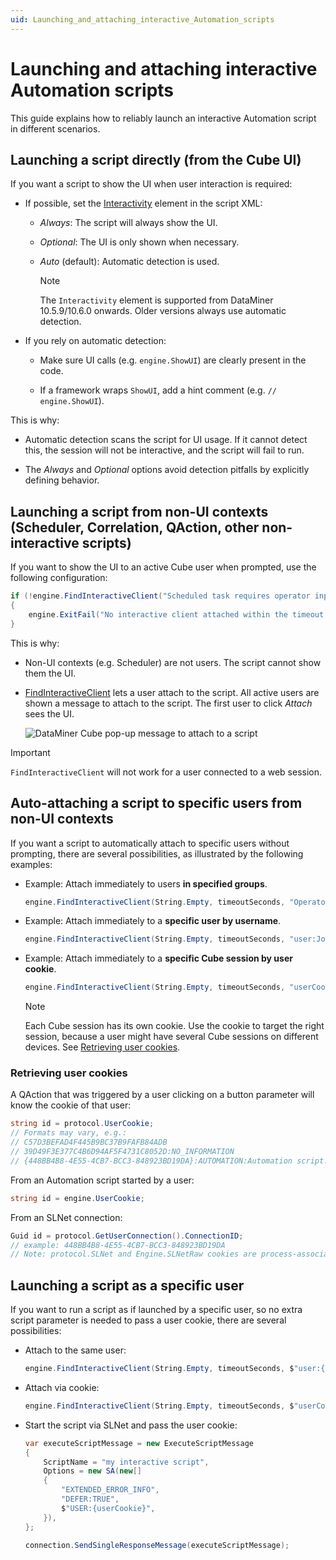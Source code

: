 ```yaml
---
uid: Launching_and_attaching_interactive_Automation_scripts
---
```


# Launching and attaching interactive Automation scripts

This guide explains how to reliably launch an interactive Automation script in different scenarios.

## Launching a script directly (from the Cube UI)

If you want a script to show the UI when user interaction is required:

- If possible, set the [Interactivity](xref:DMSScript.Interactivity) element in the script XML:

  - *Always*: The script will always show the UI.

  - *Optional*: The UI is only shown when necessary.

  - *Auto* (default): Automatic detection is used.

    > [!NOTE]
    > The `Interactivity` element is supported from DataMiner 10.5.9/10.6.0 onwards.<!-- RN 42954 --> Older versions always use automatic detection.

- If you rely on automatic detection:

  - Make sure UI calls (e.g. `engine.ShowUI`) are clearly present in the code.

  - If a framework wraps `ShowUI`, add a hint comment (e.g. `// engine.ShowUI`).

This is why:

- Automatic detection scans the script for UI usage. If it cannot detect this, the session will not be interactive, and the script will fail to run.

- The *Always* and *Optional* options avoid detection pitfalls by explicitly defining behavior.

## Launching a script from non-UI contexts (Scheduler, Correlation, QAction, other non-interactive scripts)

If you want to show the UI to an active Cube user when prompted, use the following configuration:

```csharp
if (!engine.FindInteractiveClient("Scheduled task requires operator input to proceed.", timeoutSeconds))
{
    engine.ExitFail("No interactive client attached within the timeout. Aborting.");
}
```

This is why:

- Non-UI contexts (e.g. Scheduler) are not users. The script cannot show them the UI.

- [FindInteractiveClient](xref:Find_interactive_client) lets a user attach to the script. All active users are shown a message to attach to the script. The first user to click *Attach* sees the UI.

  ![DataMiner Cube pop-up message to attach to a script](~/develop/images/cube-interactive-client-attach-dialog.png)

> [!IMPORTANT]
> `FindInteractiveClient` will not work for a user connected to a web session.

## Auto-attaching a script to specific users from non-UI contexts

If you want a script to automatically attach to specific users without prompting, there are several possibilities, as illustrated by the following examples:

- Example: Attach immediately to users **in specified groups**.

  ```csharp
  engine.FindInteractiveClient(String.Empty, timeoutSeconds, "Operators;PowerUsers", AutomationScriptAttachOptions.AttachImmediately);
  ```

- Example: Attach immediately to a **specific user by username**.

  ```csharp
  engine.FindInteractiveClient(String.Empty, timeoutSeconds, "user:JohnSmith", AutomationScriptAttachOptions.AttachImmediately);
  ```

- Example: Attach immediately to a **specific Cube session by user cookie**.

  ```csharp
  engine.FindInteractiveClient(String.Empty, timeoutSeconds, "userCookie:C57D3BEFAD4F445B9BC37B9FAFB84ADB", AutomationScriptAttachOptions.AttachImmediately);
  ```

  > [!Note]
  > Each Cube session has its own cookie. Use the cookie to target the right session, because a user might have several Cube sessions on different devices. See [Retrieving user cookies](#retrieving-user-cookies).

### Retrieving user cookies

A QAction that was triggered by a user clicking on a button parameter will know the cookie of that user:

```csharp
string id = protocol.UserCookie;
// Formats may vary, e.g.:
// C57D3BEFAD4F445B9BC37B9FAFB84ADB
// 39D49F3E377C4B6D94AF5F4731C8052D:NO_INFORMATION
// {448BB4B8-4E55-4CB7-BCC3-848923BD19DA}:AUTOMATION:Automation script:581/120:John Smith
```

From an Automation script started by a user:

```csharp
string id = engine.UserCookie;
```

From an SLNet connection:

```csharp
Guid id = protocol.GetUserConnection().ConnectionID;
// example: 448BB4B8-4E55-4CB7-BCC3-848923BD19DA
// Note: protocol.SLNet and Engine.SLNetRaw cookies are process-associated, not user-associated.
```

## Launching a script as a specific user

If you want to run a script as if launched by a specific user, so no extra script parameter is needed to pass a user cookie, there are several possibilities:

- Attach to the same user:

  ```csharp
  engine.FindInteractiveClient(String.Empty, timeoutSeconds, $"user:{engine.UserLoginName}", AutomationScriptAttachOptions.AttachImmediately);
  ```

- Attach via cookie:

  ```csharp
  engine.FindInteractiveClient(String.Empty, timeoutSeconds, $"userCookie:{engine.UserCookie}", AutomationScriptAttachOptions.AttachImmediately);
  ```

- Start the script via SLNet and pass the user cookie:

  ```csharp
  var executeScriptMessage = new ExecuteScriptMessage
  {
      ScriptName = "my interactive script",
      Options = new SA(new[]
      {
          "EXTENDED_ERROR_INFO",
          "DEFER:TRUE",
          $"USER:{userCookie}",
      }),
  };

  connection.SendSingleResponseMessage(executeScriptMessage);
  ```

